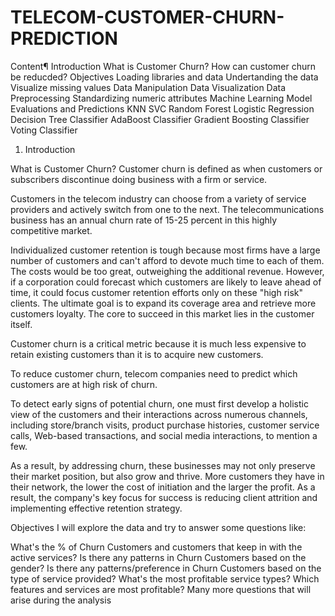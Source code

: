 # TELECOM-CUSTOMER-CHURN-PREDICTION

Content¶
Introduction
What is Customer Churn?
How can customer churn be reducded?
Objectives
Loading libraries and data
Undertanding the data
Visualize missing values
Data Manipulation
Data Visualization
Data Preprocessing
Standardizing numeric attributes
Machine Learning Model Evaluations and Predictions
KNN
SVC
Random Forest
Logistic Regression
Decision Tree Classifier
AdaBoost Classifier
Gradient Boosting Classifier
Voting Classifier

1. Introduction


What is Customer Churn?
Customer churn is defined as when customers or subscribers discontinue doing business with a firm or service.

Customers in the telecom industry can choose from a variety of service providers and actively switch from one to the next. The telecommunications business has an annual churn rate of 15-25 percent in this highly competitive market.

Individualized customer retention is tough because most firms have a large number of customers and can't afford to devote much time to each of them. The costs would be too great, outweighing the additional revenue. However, if a corporation could forecast which customers are likely to leave ahead of time, it could focus customer retention efforts only on these "high risk" clients. The ultimate goal is to expand its coverage area and retrieve more customers loyalty. The core to succeed in this market lies in the customer itself.

Customer churn is a critical metric because it is much less expensive to retain existing customers than it is to acquire new customers.


To reduce customer churn, telecom companies need to predict which customers are at high risk of churn.

To detect early signs of potential churn, one must first develop a holistic view of the customers and their interactions across numerous channels, including store/branch visits, product purchase histories, customer service calls, Web-based transactions, and social media interactions, to mention a few.

As a result, by addressing churn, these businesses may not only preserve their market position, but also grow and thrive. More customers they have in their network, the lower the cost of initiation and the larger the profit. As a result, the company's key focus for success is reducing client attrition and implementing effective retention strategy.


Objectives
I will explore the data and try to answer some questions like:

What's the % of Churn Customers and customers that keep in with the active services?
Is there any patterns in Churn Customers based on the gender?
Is there any patterns/preference in Churn Customers based on the type of service provided?
What's the most profitable service types?
Which features and services are most profitable?
Many more questions that will arise during the analysis
